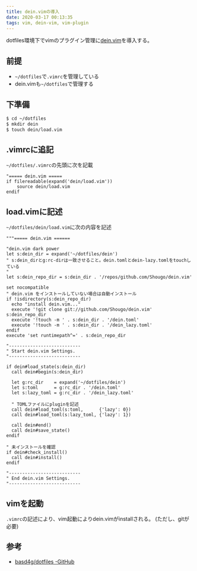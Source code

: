 ```yaml
---
title: dein.vimの導入
date: 2020-03-17 00:13:35
tags: vim, dein-vim, vim-plugin
---
```


dotfiles環境下でvimのプラグイン管理に[dein.vim](https://github.com/Shougo/dein.vim)を導入する。

## 前提

- `~/dotfiles`で`.vimrc`を管理している
- dein.vimも`~/dotfiles`で管理する


## 下準備

```sh
$ cd ~/dotfiles
$ mkdir dein
$ touch dein/load.vim
```

## .vimrcに追記

`~/dotfiles/.vimrc`の先頭に次を記載

```.vimrc
"===== dein.vim =====
if filereadable(expand('dein/load.vim'))
    source dein/load.vim
endif
```

## load.vimに記述
 
`~/dotfiles/dein/load.vim`に次の内容を記述

```~/dotfiles/dein/load.vim
"""===== dein.vim ======

"dein.vim dark power
let s:dein_dir = expand('~/dotfiles/dein')
" s:dein_dirとg:rc-dirは一致させること。dein.tomlとdein-lazy.tomlをtouchしている
"
let s:dein_repo_dir = s:dein_dir . '/repos/github.com/Shougo/dein.vim'

set nocompatible
" dein.vim をインストールしていない場合は自動インストール
if !isdirectory(s:dein_repo_dir)
  echo "install dein.vim..."
  execute '!git clone git://github.com/Shougo/dein.vim' s:dein_repo_dir
  execute '!touch -m ' . s:dein_dir . '/dein.toml'
  execute '!touch -m ' . s:dein_dir . '/dein_lazy.toml'
endif
execute 'set runtimepath^=' . s:dein_repo_dir

"---------------------------
" Start dein.vim Settings.
"---------------------------

if dein#load_state(s:dein_dir)
  call dein#begin(s:dein_dir)

  let g:rc_dir    = expand('~/dotfiles/dein')
  let s:toml      = g:rc_dir . '/dein.toml'
  let s:lazy_toml = g:rc_dir . '/dein_lazy.toml'

  " TOMLファイルにpluginを記述
  call dein#load_toml(s:toml,      {'lazy': 0})
  call dein#load_toml(s:lazy_toml, {'lazy': 1})

  call dein#end()
  call dein#save_state()
endif

" 未インストールを確認
if dein#check_install()
  call dein#install()
endif

"---------------------------
" End dein.vim Settings.
"---------------------------
```

## vimを起動

`.vimrc`の記述により、vim起動によりdein.vimがinstallされる。
(ただし、gitが必要)

## 参考

- [basd4g/dotfiles -GitHub](https://github.com/basd4g/dotfiles)
